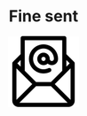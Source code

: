 <div style="text-align: center;">

<h1>Fine sent</h1>


<img src="sent.png" alt="Email sending" width="128" height="128">



</div>
